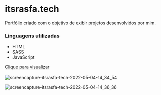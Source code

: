 # itsrasfa.tech
Portfólio criado com o objetivo de exibir projetos desenvolvidos por mim.


<h3>Linguagens utilizadas</h3>

<ul>
  <li>HTML</li>
  <li>SASS</li>
  <li>JavaScript</li>
</ul>

 <a href="https://itsrasfa.tech/">Clique para visualizar</a><br><br>
![screencapture-itsrasfa-tech-2022-05-04-14_34_54](https://user-images.githubusercontent.com/97412434/166746099-6ea9c6de-738a-4c9a-814a-e78a31f4ef79.png)

![screencapture-itsrasfa-tech-2022-05-04-14_36_36](https://user-images.githubusercontent.com/97412434/166746393-2150560c-bfa6-4bd7-9899-4d85ce00a502.png)
